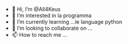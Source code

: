- 👋 Hi, I’m @All4Keus
- 👀 I’m interested in la programma
- 🌱 I’m currently learning ...le language python
- 💞️ I’m looking to collaborate on ...
- 📫 How to reach me ...

<!---
All4Keus/All4Keus is a ✨ special ✨ repository because its `README.md` (this file) appears on your GitHub profile.
You can click the Preview link to take a look at your changes.
--->
